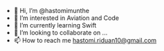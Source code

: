 - 👋 Hi, I’m @hastomimunthe
- 👀 I’m interested in Aviation and Code
- 🌱 I’m currently learning Swift 
- 💞️ I’m looking to collaborate on ...
- 📫 How to reach me hastomi.riduan10@gmail.com

<!---
hastomimunthe/hastomimunthe is a ✨ special ✨ repository because its `README.md` (this file) appears on your GitHub profile.
You can click the Preview link to take a look at your changes.
--->
